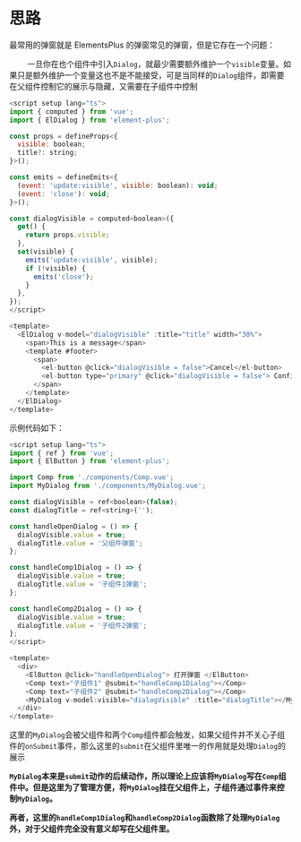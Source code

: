 # 思路

最常用的弹窗就是 ElementsPlus 的弹窗常见的弹窗，但是它存在一个问题：

&emsp; &emsp;一旦你在也个组件中引入`Dialog`，就最少需要额外维护一个`visible`变量。如果只是额外维护一个变量这也不是不能接受，可是当同样的`Dialog`组件，即需要在父组件控制它的展示与隐藏，又需要在子组件中控制

```javascript
<script setup lang="ts">
import { computed } from 'vue';
import { ElDialog } from 'element-plus';

const props = defineProps<{
  visible: boolean;
  title?: string;
}>();

const emits = defineEmits<{
  (event: 'update:visible', visible: boolean): void;
  (event: 'close'): void;
}>();

const dialogVisible = computed<boolean>({
  get() {
    return props.visible;
  },
  set(visible) {
    emits('update:visible', visible);
    if (!visible) {
      emits('close');
    }
  },
});
</script>

<template>
  <ElDialog v-model="dialogVisible" :title="title" width="30%">
    <span>This is a message</span>
    <template #footer>
      <span>
        <el-button @click="dialogVisible = false">Cancel</el-button>
        <el-button type="primary" @click="dialogVisible = false"> Confirm </el-button>
      </span>
    </template>
  </ElDialog>
</template>

```

示例代码如下：

```javascript
<script setup lang="ts">
import { ref } from 'vue';
import { ElButton } from 'element-plus';

import Comp from './components/Comp.vue';
import MyDialog from './components/MyDialog.vue';

const dialogVisible = ref<boolean>(false);
const dialogTitle = ref<string>('');

const handleOpenDialog = () => {
  dialogVisible.value = true;
  dialogTitle.value = '父组件弹窗';
};

const handleComp1Dialog = () => {
  dialogVisible.value = true;
  dialogTitle.value = '子组件1弹窗';
};

const handleComp2Dialog = () => {
  dialogVisible.value = true;
  dialogTitle.value = '子组件2弹窗';
};
</script>

<template>
  <div>
    <ElButton @click="handleOpenDialog"> 打开弹窗 </ElButton>
    <Comp text="子组件1" @submit="handleComp1Dialog"></Comp>
    <Comp text="子组件2" @submit="handleComp2Dialog"></Comp>
    <MyDialog v-model:visible="dialogVisible" :title="dialogTitle"></MyDialog>
  </div>
</template>
```

这里的`MyDialog`会被父组件和两个`Comp`组件都会触发，如果父组件并不关心子组件的`onSubmit`事件，那么这里的`submit`在父组件里唯一的作用就是处理`Dialog`的展示

**`MyDialog`本来是`submit`动作的后续动作，所以理论上应该将`MyDialog`写在`Comp`组件中。但是这里为了管理方便，将`MyDialog`挂在父组件上，子组件通过事件来控制`MyDialog`。**

**再者，这里的`handleComp1Dialog`和`handleComp2Dialog`函数除了处理`MyDialog`外，对于父组件完全没有意义却写在父组件里。**
